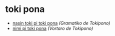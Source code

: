 # toki pona

* [nasin toki pi toki pona](nasin-toki.md) *(Gramatiko de Tokipono)*
* [nimi pi toki pona](nimi.md) *(Vortaro de Tokipono)*
